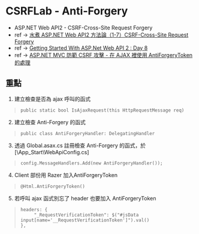 # CSRFLab - Anti-Forgery
* ASP.NET Web API2 - CSRF-Cross-Site Request Forgery
* ref → [水煮 ASP.NET Web API2 方法論（1-7）CSRF-Cross-Site Request Forgery](http://xpower2888.pixnet.net/blog/post/221971901-%5B%E6%B0%B4%E7%85%AE-asp.net-web-api2-%E6%96%B9%E6%B3%95%E8%AB%96%5D%EF%BC%881-7%EF%BC%89csrf-cross-site-)
* ref → [Getting Started With ASP.Net Web API 2 : Day 8](http://www.c-sharpcorner.com/UploadFile/736ca4/getting-started-with-Asp-Net-web-api-2-day-8/)
* ref → [ASP.NET MVC 防範 CSRF 攻擊 - 在 AJAX 裡使用 AntiForgeryToken 的處理](http://kevintsengtw.blogspot.tw/2013/09/aspnet-mvc-csrf-ajax-antiforgerytoken.html)

## 重點
1. 建立檢查是否為 ajax 呼叫的函式 
>     public static bool IsAjaxRequest(this HttpRequestMessage req)
2. 建立檢查 Anti-Forgery 的函式
>     public class AntiForgeryHandler: DelegatingHandler
3. 透過 Global.asax.cs 註冊檢查 Anti-Forgery 的函式，於 [\App_Start\WebApiConfig.cs]
>     config.MessageHandlers.Add(new AntiForgeryHandler());
4. Client 部份用 Razer 加入AntiForgeryToken
>     @Html.AntiForgeryToken()
5. 若呼叫 ajax 函式別忘了 header 也要加入 AntiForgeryToken
>     headers: {
>          "_RequestVerificationToken": $("#jsData input[name='__RequestVerificationToken']").val()
>     },
